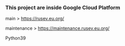 ### This project are inside Google Cloud Platform

main > https://rusev.eu.org/

maintenance > https://maintenance.rusev.eu.org/

Python39
